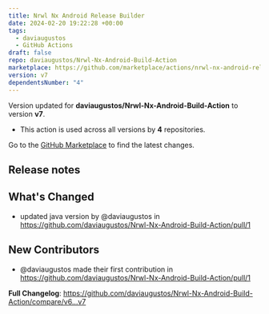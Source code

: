 ```yaml
---
title: Nrwl Nx Android Release Builder
date: 2024-02-20 19:22:28 +00:00
tags:
  - daviaugustos
  - GitHub Actions
draft: false
repo: daviaugustos/Nrwl-Nx-Android-Build-Action
marketplace: https://github.com/marketplace/actions/nrwl-nx-android-release-builder
version: v7
dependentsNumber: "4"
---
```



Version updated for **daviaugustos/Nrwl-Nx-Android-Build-Action** to version **v7**.
- This action is used across all versions by **4** repositories.

Go to the [GitHub Marketplace](https://github.com/marketplace/actions/nrwl-nx-android-release-builder) to find the latest changes.

## Release notes

## What's Changed
* updated java version by @daviaugustos in https://github.com/daviaugustos/Nrwl-Nx-Android-Build-Action/pull/1

## New Contributors
* @daviaugustos made their first contribution in https://github.com/daviaugustos/Nrwl-Nx-Android-Build-Action/pull/1

**Full Changelog**: https://github.com/daviaugustos/Nrwl-Nx-Android-Build-Action/compare/v6...v7
